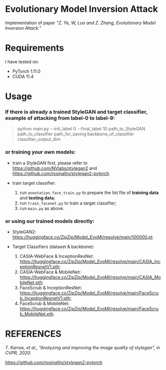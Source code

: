 # Evolutionary Model Inversion Attack

Implementation of paper *"Z. Ye, W, Luo and Z. Zhang, Evolutionary Model Inversion Attack."*

# Requirements

I have tested on:

- PyTorch 1.11.0
- CUDA 11.4

# Usage

### If there is already a trained StyleGAN and target classifier, example of attacking from label-0 to label-9:

> python main.py --init_label 0 --final_label 10 path_to_StyleGAN path_to_classifier path_for_saving backbone_of_classifier classifier_output_dim

### or training your own models: 

- train a StyleGAN first, please refer to https://github.com/NVlabs/stylegan2 and https://github.com/rosinality/stylegan2-pytorch
- train target classifier:
  
  1. run `annotation_face_train.py` to prepare the list file of **training data** and **testing data**;
  2. run `train_facenet.py` to train a target classifier;
  3. run `main.py` as above.

### or using our trained models directly:

- StyleGAN2: https://huggingface.co/ZipZip/Model_EvoMI/resolve/main/100000.pt.
- Target Classifiers (dataset & backbone):

  1. CASIA-WebFace & InceptionResNet: https://huggingface.co/ZipZip/Model_EvoMI/resolve/main/CASIA_InceptionResnetV1.pth;
  2. CASIA-WebFace & MobileNet: https://huggingface.co/ZipZip/Model_EvoMI/resolve/main/CASIA_MobileNet.pth;
  3. FaceScrub & InceptionResNet: https://huggingface.co/ZipZip/Model_EvoMI/resolve/main/FaceScrub_InceptionResnetV1.pth;
  4. FaceScrub & MobileNet: https://huggingface.co/ZipZip/Model_EvoMI/resolve/main/FaceScrub_MobileNet.pth.
 
 # REFERENCES
 
 *T. Karras, et al., "Analyzing and improving the image quality of stylegan", in CVPR, 2020.*
 
 *https://github.com/rosinality/stylegan2-pytorch*
 
